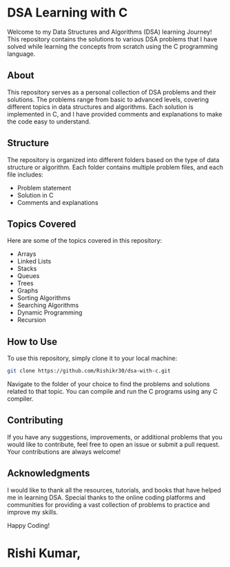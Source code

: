 # DSA Learning with C

Welcome to my Data Structures and Algorithms (DSA) learning Journey! This repository contains the solutions to various DSA problems that I have solved while learning the concepts from scratch using the C programming language.

## About

This repository serves as a personal collection of DSA problems and their solutions. The problems range from basic to advanced levels, covering different topics in data structures and algorithms. Each solution is implemented in C, and I have provided comments and explanations to make the code easy to understand.

## Structure

The repository is organized into different folders based on the type of data structure or algorithm. Each folder contains multiple problem files, and each file includes:

- Problem statement
- Solution in C
- Comments and explanations

## Topics Covered

Here are some of the topics covered in this repository:

- Arrays
- Linked Lists
- Stacks
- Queues
- Trees
- Graphs
- Sorting Algorithms
- Searching Algorithms
- Dynamic Programming
- Recursion

## How to Use

To use this repository, simply clone it to your local machine:

```bash
git clone https://github.com/Rishikr30/dsa-with-c.git
```

Navigate to the folder of your choice to find the problems and solutions related to that topic. You can compile and run the C programs using any C compiler.

## Contributing

If you have any suggestions, improvements, or additional problems that you would like to contribute, feel free to open an issue or submit a pull request. Your contributions are always welcome!


## Acknowledgments

I would like to thank all the resources, tutorials, and books that have helped me in learning DSA. Special thanks to the online coding platforms and communities for providing a vast collection of problems to practice and improve my skills.

Happy Coding!

# Rishi Kumar,
